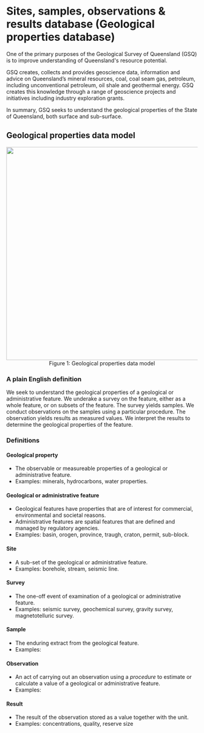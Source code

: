 # Sites, samples, observations &amp; results database (Geological properties database)

One of the primary purposes of the Geological Survey of Queensland (GSQ) is to improve understanding of Queensland's resource potential.

GSQ creates, collects and provides geoscience data, information and advice on Queensland’s mineral resources, coal, coal seam gas, petroleum, including unconventional petroleum, oil shale and geothermal energy. GSQ creates this knowledge through a range of geoscience projects and initiatives including industry exploration grants.

In summary, GSQ seeks to understand the geological properties of the State of Queensland, both surface and sub-surface.

## Geological properties data model
<p align="center">
<img src="https://github.com/geological-survey-of-queensland/ssor-database/blob/master/images/geological-properties-model.svg" width="560"><br>
Figure 1: Geological properties data model</p>

### A plain English definition
We seek to understand the geological properties of a geological or administrative feature. We underake a survey
on the feature, either as a whole feature, or on subsets of the feature. The survey yields samples. We conduct observations on the samples using a particular procedure. The observation yields results as measured values. We interpret the results to determine the geological properties of the feature.

### Definitions
#### Geological property
* The observable or measureable properties of a geological or administrative feature.  
* Examples: minerals, hydrocarbons, water properties.  

#### Geological or administrative feature
* Geological features have properties that are of interest for commercial, environmental and societal reasons.  
* Administrative features are spatial features that are defined and managed by regulatory agencies.
* Examples: basin, orogen, province, traugh, craton, permit, sub-block.

#### Site
* A sub-set of the geological or administrative feature.  
* Examples: borehole, stream, seismic line.

#### Survey
* The one-off event of examination of a geological or administrative feature.
* Examples: seismic survey, geochemical survey, gravity survey, magnetotelluric survey.

#### Sample
* The enduring extract from the geological feature.  
* Examples: 

#### Observation
* An act of carrying out an observation using a _procedure_ to estimate or calculate a value of a geological or administrative feature.
* Examples: 

#### Result
* The result of the observation stored as a value together with the unit.  
* Examples: concentrations, quality, reserve size
